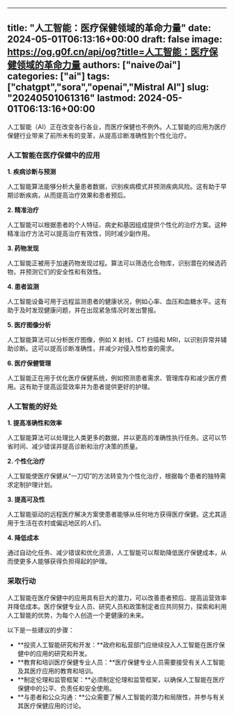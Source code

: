 
---
title: "人工智能：医疗保健领域的革命力量"
date: 2024-05-01T06:13:16+00:00
draft: false
image: https://og.g0f.cn/api/og?title=人工智能：医疗保健领域的革命力量
authors: ["naiveのai"]
categories: ["ai"]
tags: ["chatgpt","sora","openai","Mistral AI"]
slug: "20240501061316"
lastmod: 2024-05-01T06:13:16+00:00
---
人工智能（AI）正在改变各行各业，而医疗保健也不例外。人工智能的应用为医疗保健行业带来了前所未有的变革，从提高诊断准确性到个性化治疗。

### 人工智能在医疗保健中的应用

**1. 疾病诊断与预测**

人工智能算法能够分析大量患者数据，识别疾病模式并预测疾病风险。这有助于早期诊断疾病，从而提高治疗效果和患者预后。

**2. 精准治疗**

人工智能可以根据患者的个人特征、病史和基因组成提供个性化的治疗方案。这种精准治疗方法可以提高治疗有效性，同时减少副作用。

**3. 药物发现**

人工智能正被用于加速药物发现过程。算法可以筛选化合物库，识别潜在的候选药物，并预测它们的安全性和有效性。

**4. 患者监测**

人工智能设备可用于远程监测患者的健康状况，例如心率、血压和血糖水平。这有助于及时发现健康问题，并在出现紧急情况时发出警报。

**5. 医疗图像分析**

人工智能算法可以分析医疗图像，例如 X 射线、CT 扫描和 MRI，以识别异常并辅助诊断。这可以提高诊断准确性，并减少对侵入性检查的需求。

**6. 医疗保健管理**

人工智能正在用于优化医疗保健系统，例如预测患者需求、管理库存和减少医疗费用。这有助于提高运营效率并为患者提供更好的护理。

### 人工智能的好处

**1. 提高准确性和效率**

人工智能算法可以处理比人类更多的数据，并以更高的准确性执行任务。这可以节省时间、减少错误并提高诊断和治疗决策的质量。

**2. 个性化治疗**

人工智能使医疗保健从“一刀切”的方法转变为个性化治疗，根据每个患者的独特需求定制护理计划。

**3. 提高可及性**

人工智能驱动的远程医疗解决方案使患者能够从任何地方获得医疗保健。这尤其适用于生活在农村或偏远地区的人们。

**4. 降低成本**

通过自动化任务、减少错误和优化资源，人工智能可以帮助降低医疗保健成本，从而使更多人能够获得负担得起的护理。

### 采取行动

人工智能在医疗保健中的应用具有巨大的潜力，可以改善患者预后、提高运营效率并降低成本。医疗保健专业人员、研究人员和政策制定者应共同努力，探索和利用人工智能的优势，为每个人创造一个更健康的未来。

以下是一些建议的步骤：

* **投资人工智能研究和开发：**政府和私营部门应继续投入人工智能在医疗保健中的应用的研究和开发。
* **教育和培训医疗保健专业人员：**医疗保健专业人员需要接受有关人工智能及其医疗应用的教育和培训。
* **制定伦理和监管框架：**必须制定伦理和监管框架，以确保人工智能在医疗保健中的公平、负责任和安全使用。
* **与患者和公众沟通：**公众需要了解人工智能的潜力和局限性，并参与有关其医疗保健应用的讨论。